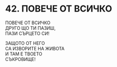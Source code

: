 # 42. ПОВЕЧЕ ОТ ВСИЧКО  
  
ПОВЕЧЕ ОТ ВСИЧКО  
ДРУГО ЩО ТИ ПАЗИШ,  
ПАЗИ СЪРЦЕТО СИ!  
  
ЗАЩОТО ОТ НЕГО  
СА ИЗВОРИТЕ НА ЖИВОТА  
И ТАМ Е ТВОЕТО  
СЪКРОВИЩЕ!  


<DownloadsButton pdf="/pdf/42-poveche-ot-vsichko.pdf" />

<DownloadChordsButton pdf="/chords/42-poveche-ot-vsichko_akord.pdf"/>
